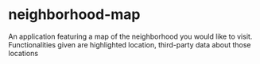 # neighborhood-map

An application featuring a map of the neighborhood you would like to visit. Functionalities given are highlighted location, third-party data about those locations
